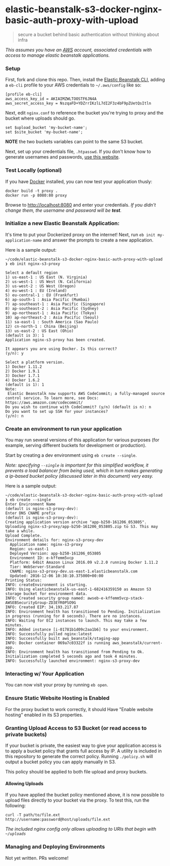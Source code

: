 # elastic-beanstalk-s3-docker-nginx-basic-auth-proxy-with-upload
> secure a bucket behind basic authentication without thinking about infra

*This assumes you have an [AWS] account, associated credentials with access
to manage elastic beanstalk applications.*

### Setup
First, fork and clone this repo. Then, install the [Elastic Beanstalk CLI],
adding a `eb-cli` profile to your AWS credentials to `~/.aws/config` like so:
```
[profile eb-cli]
aws_access_key_id = AKIAIMZWLTOOSTF6JN4A
aws_secret_access_key = NszqaFD+YDZrrIKzlL7dI2F3z4bF9pZUetQsItln
```

Next, edit `nginx.conf` to reference the bucket you're trying to proxy and the bucket
where uploads should go.

```
set $upload_bucket 'my-bucket-name';
set $site_bucket 'my-bucket-name';
```

**NOTE** the two buckets variables can point to the same S3 bucket.

Next, set up your credentials file, `.htpasswd`. If you don't know how to
generate usernames and passwords, [use this website](http://www.htaccesstools.com/htpasswd-generator/).

### Test Locally (optional)
If you have [Docker] installed, you can now test your application thusly:
```
docker build -t proxy .
docker run -p 8080:80 proxy
```

Browse to [http://localhost:8080]() and enter your credentials. _If you didn't
change them, the username and password will be **test**._

### Initialize a new Elastic Beanstalk Application:
It's time to put your Dockerized proxy on the internet!
Next, run `eb init my-application-name` and answer the prompts to create a new
application.

Here is a sample output:
```
~/code/elastic-beanstalk-s3-docker-nginx-basic-auth-proxy-with-upload
❯ eb init nginx-s3-proxy

Select a default region
1) us-east-1 : US East (N. Virginia)
2) us-west-1 : US West (N. California)
3) us-west-2 : US West (Oregon)
4) eu-west-1 : EU (Ireland)
5) eu-central-1 : EU (Frankfurt)
6) ap-south-1 : Asia Pacific (Mumbai)
7) ap-southeast-1 : Asia Pacific (Singapore)
8) ap-southeast-2 : Asia Pacific (Sydney)
9) ap-northeast-1 : Asia Pacific (Tokyo)
10) ap-northeast-2 : Asia Pacific (Seoul)
11) sa-east-1 : South America (Sao Paulo)
12) cn-north-1 : China (Beijing)
13) us-east-2 : US East (Ohio)
(default is 3): 1
Application nginx-s3-proxy has been created.

It appears you are using Docker. Is this correct?
(y/n): y

Select a platform version.
1) Docker 1.11.2
2) Docker 1.9.1
3) Docker 1.7.1
4) Docker 1.6.2
(default is 1): 1
Note:
 Elastic Beanstalk now supports AWS CodeCommit; a fully-managed source control service. To learn more, see Docs: https://aws.amazon.com/codecommit/
Do you wish to continue with CodeCommit? (y/n) (default is n): n
Do you want to set up SSH for your instances?
(y/n): n
```

### Create an environment to run your application
You may run several versions of this application for various purposes (for
example, serving different buckets for development or production).

Start by creating a dev environment using `eb create --single`.

*Note: specifying `--single` is important for this simplified workflow, it
prevents a load balancer from being used, which in turn makes generating a
ip-based bucket policy (discussed later in this document) very easy.*

Here is a sample output:
```
~/code/elastic-beanstalk-s3-docker-nginx-basic-auth-proxy-with-upload
❯ eb create --single
Enter Environment Name
(default is nginx-s3-proxy-dev):
Enter DNS CNAME prefix
(default is nginx-s3-proxy-dev):
Creating application version archive "app-b250-161206_053805".
Uploading nginx-s3-proxy/app-b250-161206_053805.zip to S3. This may take a while.
Upload Complete.
Environment details for: nginx-s3-proxy-dev
  Application name: nginx-s3-proxy
  Region: us-east-1
  Deployed Version: app-b250-161206_053805
  Environment ID: e-kffemm5vcp
  Platform: 64bit Amazon Linux 2016.09 v2.2.0 running Docker 1.11.2
  Tier: WebServer-Standard
  CNAME: nginx-s3-proxy-dev.us-east-1.elasticbeanstalk.com
  Updated: 2016-12-06 10:38:10.375000+00:00
Printing Status:
INFO: createEnvironment is starting.
INFO: Using elasticbeanstalk-us-east-1-682416359150 as Amazon S3 storage bucket for environment data.
INFO: Created security group named: awseb-e-kffemm5vcp-stack-AWSEBSecurityGroup-ZD3EYR0PSO9G
INFO: Created EIP: 34.193.217.87
INFO: Environment health has transitioned to Pending. Initialization in progress (running for 8 seconds). There are no instances.
INFO: Waiting for EC2 instances to launch. This may take a few minutes.
INFO: Added instance [i-01781b1d09c2aa1b6] to your environment.
INFO: Successfully pulled nginx:latest
INFO: Successfully built aws_beanstalk/staging-app
INFO: Docker container 069a7c03322f is running aws_beanstalk/current-app.
INFO: Environment health has transitioned from Pending to Ok. Initialization completed 5 seconds ago and took 4 minutes.
INFO: Successfully launched environment: nginx-s3-proxy-dev
```

### Interacting w/ Your Application
You can now visit your proxy by running `eb open`.

### Ensure Static Website Hosting is Enabled
For the proxy bucket to work correctly, it should Have "Enable website hosting" enabled in its S3 properties.

### Granting Upload Access to S3 Bucket (or read access to private buckets)
If your bucket is private, the easiest way to give your application access is
to apply a bucket policy that grants full access by IP. A utility is included
in this repository to generate the correct policy. Running `./policy.sh` will
output a bucket policy you can apply manually in S3.

This policy should be applied to both file upload and proxy buckets.


#### Allowing Uploads
If you have applied the bucket policy mentioned above, it is now possible to
upload files directly to your bucket via the proxy. To test this, run the
following:
```
curl -T path/to/file.ext http://username:password@host/uploads/file.ext
```

*The included nginx config only allows uploading to URIs that begin with
`~/uploads`*

### Managing and Deploying Environments
Not yet written. PRs welcome!

[AWS]: http://aws.amazon.com
[Docker]: https://www.docker.com/
[Elastic Beanstalk CLI]: http://docs.aws.amazon.com/elasticbeanstalk/latest/dg/eb-cli3-install.html
